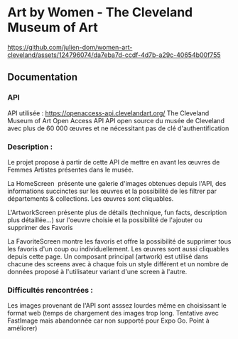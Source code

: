 # Art by Women - The Cleveland Museum of Art

https://github.com/julien-dom/women-art-cleveland/assets/124796074/da7eba7d-ccdf-4d7b-a29c-40654b00f755

## Documentation

### API
API utilisée : https://openaccess-api.clevelandart.org/
The Cleveland Museum of Art Open Access API
API open source du musée de Cleveland avec plus de 60 000 œuvres et ne nécessitant pas de clé d'authentification

### Description :
Le projet propose à partir de cette API de mettre en avant les œuvres de Femmes Artistes présentes dans le musée.

La HomeScreen  présente une galerie d'images obtenues depuis l'API, des informations succinctes sur les œuvres et la possibilité de les filtrer par départements & collections. Les œuvres sont cliquables.

L'ArtworkScreen présente plus de détails (technique, fun facts, description plus détaillée...) sur l'oeuvre choisie et la possibilité de l'ajouter ou supprimer des Favoris

La FavoriteScreen montre les favoris et offre la possibilité de supprimer tous les favoris d'un coup ou individuellement. Les œuvres sont aussi cliquables depuis cette page. 
Un composant principal (artwork) est utilisé dans chacune des screens avec à chaque fois un style différent et un nombre de données proposé à l'utilisateur variant d'une screen à l'autre.

### Difficultés rencontrées :
Les images provenant de l'API sont asssez lourdes même en choisissant le format web (temps de chargement des images trop long. Tentative avec FastImage mais abandonnée car non supporté pour Expo Go. Point à améliorer)
